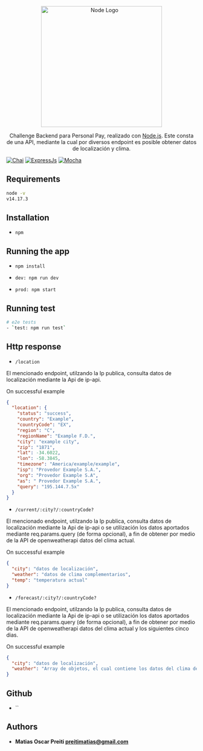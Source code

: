 <p align="center">
  <a href="https://nodejs.org/es/" target="blank"><img src="https://nodejs.org/static/images/logos/nodejs-new-white.svg" width="320" alt="Node Logo" /></a>
</p>

 <p align="center">Challenge Backend para Personal Pay, realizado con <a href="http://nodejs.org" target="blank">Node.js</a>. Este consta de una API, mediante la cual por diversos endpoint es posible obtener datos de localización y clima.</p>

<a href="https://www.chaijs.com/"><img src="https://camo.githubusercontent.com/3c6e596d244ccb5b491bad3c050bb238eace57fc78243db4e48a3b7e21dc7aa7/68747470733a2f2f696d672e736869656c64732e696f2f62616467652f636861692d4133303730313f7374796c653d666f722d7468652d6261646765266c6f676f3d63686169266c6f676f436f6c6f723d7768697465" alt="Chai" /></a>
<a href="https://expressjs.com/es/"><img src="https://camo.githubusercontent.com/7f73136d92799b19be179d1ed87b461120c35ed917c7d5ab59a7606209da7bd3/68747470733a2f2f696d672e736869656c64732e696f2f62616467652f457870726573732e6a732d3030303030303f7374796c653d666f722d7468652d6261646765266c6f676f3d65787072657373266c6f676f436f6c6f723d7768697465
" alt="ExpressJs" /></a>
<a href="https://mochajs.org/"><img src="https://camo.githubusercontent.com/6fe498dfa70e4536cc46563b07b45425937dffc1cd5433771cdd0a4770928cac/68747470733a2f2f696d672e736869656c64732e696f2f62616467652f4d6f6368612d3844363734383f7374796c653d666f722d7468652d6261646765266c6f676f3d4d6f636861266c6f676f436f6c6f723d7768697465
" alt="Mocha" /></a>

</p>

## Requirements

```bash
node -v
v14.17.3
```

## Installation

- `npm`

## Running the app

- `npm install`

- `dev: npm run dev`

- `prod: npm start`

## Running test

```bash
# e2e tests
- `test: npm run test`
```

## Http response

- `/location`

El mencionado endpoint, utilzando la Ip publica, consulta datos de localización mediante la Api de ip-api.

On successful example

```json
{
  "location": {
    "status": "success",
    "country": "Example",
    "countryCode": "EX",
    "region": "C",
    "regionName": "Example F.D.",
    "city": "example city",
    "zip": "1871",
    "lat": -34.6022,
    "lon": -58.3845,
    "timezone": "America/example/example",
    "isp": "Provedor Example S.A.",
    "org": "Provedor Example S.A",
    "as": " Provedor Example S.A.",
    "query": "195.144.7.5x"
  }
}
```

- `/current/:city?/:countryCode?`

El mencionado endpoint, utilzando la Ip publica, consulta datos de localización mediante la Api de ip-api o se utilización los datos aportados mediante req.params.query (de forma opcional), a fin de obtener por medio de la API de openweatherapi datos del clima actual.

On successful example

```json
{
  "city": "datos de localización",
  "weather": "datos de clima complementarios",
  "temp": "temperatura actual"
}
```

- `/forecast/:city?/:countryCode?`

El mencionado endpoint, utilzando la Ip publica, consulta datos de localización mediante la Api de ip-api o se utilización los datos aportados mediante req.params.query (de forma opcional), a fin de obtener por medio de la API de openweatherapi datos del clima actual y los siguientes cinco dias.

On successful example

```json
{
  "city": "datos de localización",
  "weather": "Array de objetos, el cual contiene los datos del clima del momento y los subsiguientes cinco dias"
}
```

## Github

- ``

## Authors

- **Matias Oscar Preiti <preitimatias@gmail.com>**
